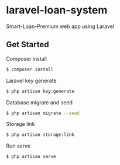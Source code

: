 # laravel-loan-system
Smart-Loan-Premium web app using Laravel

## Get Started

Composer install
```sh
$ composer install
```

Laravel key generate
```sh
$ php artisan key:generate
```

Database migrate and seed
```sh
$ php artisan migrate --seed
```

Storage link
```sh
$ php artisan storage:link
```

Run serve
```sh
$ php artisan serve
```
